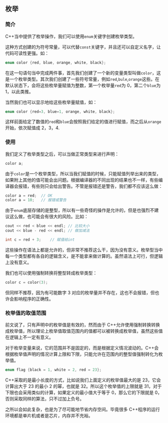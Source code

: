 ## 枚举

### 简介

C++当中提供了枚举操作，我们可以使用`enum`关键字创建枚举类型。

这种方式创建的为符号常量，可以代替`const`关键字，并且还可以自定义名字，让代码可读性更强。如：

```C++
enum color {red, blue, orange, white, black};
```

在这一句语句当中完成两件事，首先我们创建了一个新的变量类型叫做`color`，这是一个枚举类型。其次我们创建了一些符号常量，例如`red`,`bule`,`orange`这些。在默认状态下，会将这些枚举量赋值为整数，第一个枚举量`red`为 0，第二个`blue`为 1，以此类推。

当然我们也可以显示地给这些枚举量赋值，如：

```C++
enum color {red=3, blue=1, orange, white, black};
```

这样前面给定了数值的`red`和`blue`会按照我们给定的值进行赋值，而之后从`orange`开始，依次赋值成 2，3，4.

### 使用

我们定义了枚举类型之后，可以当做正常类型来进行声明：

```C++
color a;
```

由于`color`是一个枚举类型，所以当我们赋值的时候，只能赋值列举出来的类型，如果附上其他的值可能会出问题。根据编译器的不同出现的结果也不一样，有些编译器会报错，有些则只会给出警告。不管是报错还是警告，我们都不应该这么做：

```C++
color a = red;	// OK
color a = 10;	// 报错或警告
```

由于`enum`底层存储的是整型，所以有一些奇怪的操作是允许的，但是也强烈不建议这么做，也可能会有很大的风险。比如：

```C++
cout << red < blue << endl;	// 比较大小
cout << blue - red << endl;	// 做加减法

int c = red + 3;	// 赋值给int
```

这些操作在语法上都是允许的，但非常不推荐这么干，因为没有意义。枚举型当中每一个类型都有各自的逻辑含义，是不能拿来做计算的。虽然语法上可行，但逻辑上没有意义。

我们也可以使用强制转换将整型转成枚举类型：

```C++
color c = color(3);
```

但同样不推荐，因为有可能数字 3 对应的枚举量并不存在，这也不会报错，但也许会影响程序的正确性。

### 枚举值的取值范围

前文说了，只有声明中的枚举值是有效的，然而由于 C++允许使用强制转换转换成枚举值，所以理论上枚举值取值范围内的值都可以被转换成枚举值，虽然这些值在逻辑上不一定有意义。

对于枚举变量来说，它的范围并不是固定的，而是根据定义情况波动的。C++会根据枚举值声明的情况计算上限和下限，只能允许在范围内的整型值强制转化为枚举值。

```C++
enum flag {black = 1, white = 2, red = 23};
```

C++采取的是最小长度的方式，比如说我们上面定义的枚举值最大的是 23，它会计算出大于 23 的最小 2 的幂，也就是 32。所以这个枚举值的上限就是 31，对于下限也会采用类似的计算，如果定义的最小值大于等于 0，那么它的下限就是 0，否则采取同样的算法，只不过加上负号。

之所以会如此复杂，也是为了尽可能地节省内存空间。毕竟很多 C++程序的运行环境都是单片机或者是芯片，内存并不充裕。
